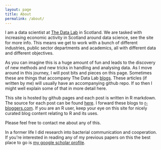 ```yaml
---
layout: page
title: About
permalink: /about/
---
```


I am a data scientist at [The Data Lab](http://thedatalab.com) in Scotland. We are tasked with increasing economic activity in Scotland around data science, see the site for more info. This means we get to work with a bunch of different industries, public sector departments and academics, all with different data and different objectives.

As you can imagine this is a huge amount of fun and leads to the discovery of new methods and new tricks in handling and analysing data. As I move around in this journey, I will post bits and pieces on this page. Sometimes these are things that accompany The Data Lab [blogs](http://thedatalab.com/news). These articles (if written by me) will usually have an accompanying github repo. If so then I might well explain some of that in more detail here.

This site is hosted by github pages and each post is written in R markdown. The source for each post can be found [here](https://github.com/rmnppt/rmnppt.github.io/tree/master/_source). I forward these blogs to [r-bloggers.com](http://r-bloggers.com). If you are an R user, keep your eye on this site for nicely curated blog content relating to R and its uses.

Please feel free to contact me about any of this.

In a former life I did research into bacterial communication and cooperation. If you're interested in reading any of my previous papers on this the best place to go is [my google scholar profile](https://scholar.google.co.uk/citations?user=B8e_XeYAAAAJ&hl=en&oi=ao).


